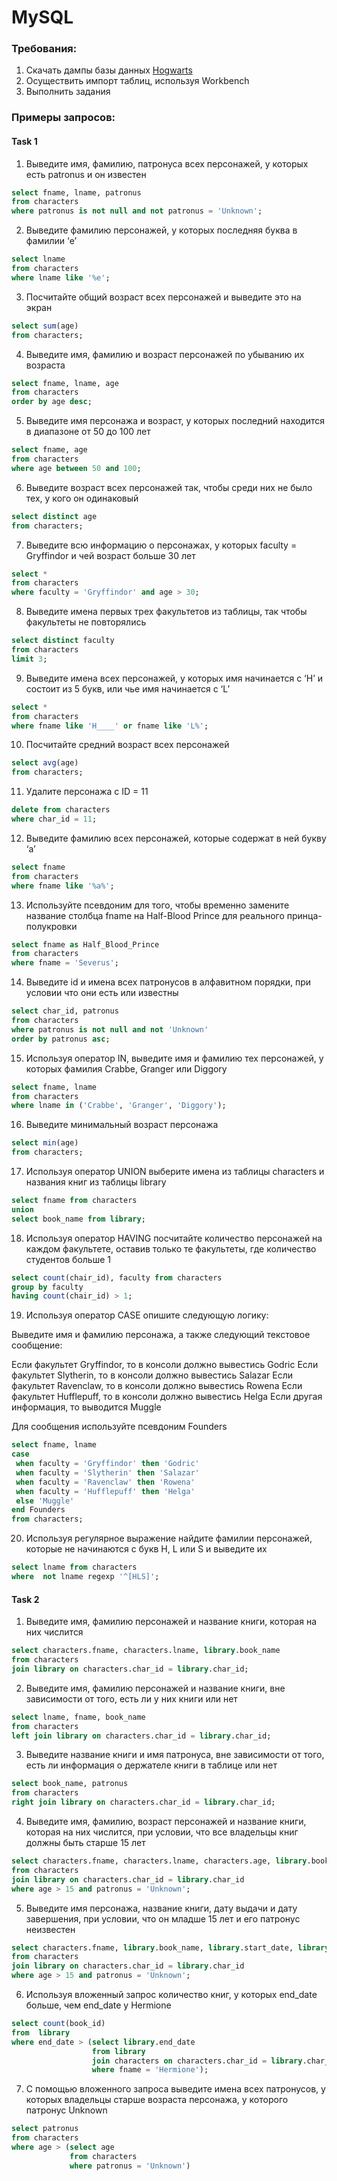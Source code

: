 # MySQL

### Требования:  
1. Скачать дампы базы данных [Hogwarts](<https://drive.google.com/drive/u/0/folders/1MC0AttnmlAmugifFlX3hG6pssYZDqpPB>)
2. Осуществить импорт таблиц, используя Workbench
3. Выполнить задания 

### Примеры запросов:

#### Task 1

1. Выведите имя, фамилию, патронуса всех персонажей, у которых есть patronus и он известен

```sql
select fname, lname, patronus
from characters
where patronus is not null and not patronus = 'Unknown';
```
2. Выведите фамилию персонажей, у которых последняя буква в фамилии ‘e’ 

```sql
select lname
from characters
where lname like '%e';
```

3. Посчитайте общий возраст всех персонажей и выведите это на экран

```sql
select sum(age)
from characters;
```

4. Выведите имя, фамилию и возраст персонажей по убыванию их возраста

```sql
select fname, lname, age
from characters
order by age desc;
```

5. Выведите имя персонажа и возраст, у которых последний находится в диапазоне от 50 до 100 лет

```sql
select fname, age
from characters
where age between 50 and 100;
```

6. Выведите возраст всех персонажей так, чтобы среди них не было тех, у кого он одинаковый

```sql
select distinct age
from characters;
```

7. Выведите всю информацию о персонажах, у которых faculty = Gryffindor и чей возраст больше 30 лет

```sql
select *
from characters
where faculty = 'Gryffindor' and age > 30;
```

8. Выведите имена первых трех факультетов из таблицы, так чтобы факультеты не повторялись

```sql
select distinct faculty 
from characters
limit 3;
```

9. Выведите имена всех персонажей, у которых имя начинается с ‘H’ и состоит из 5 букв, или чье имя начинается с ‘L’ 

```sql
select * 
from characters
where fname like 'H____' or fname like 'L%';
```

10. Посчитайте средний возраст всех персонажей

```sql
select avg(age)
from characters;
```

11. Удалите персонажа с ID = 11

```sql
delete from characters 
where char_id = 11;
```

12. Выведите фамилию всех персонажей, которые содержат в ней букву ‘a’

```sql
select fname
from characters
where fname like '%a%';
```

13. Используйте псевдоним для того, чтобы временно замените название столбца fname на Half-Blood Prince для реального принца-полукровки

```sql
select fname as Half_Blood_Prince
from characters
where fname = 'Severus';
```

14. Выведите id и имена всех патронусов в алфавитном порядки, при условии что они есть или известны

```sql
select char_id, patronus 
from characters
where patronus is not null and not 'Unknown'
order by patronus asc;
```

15. Используя оператор IN, выведите имя и фамилию тех персонажей, у которых фамилия Crabbe, Granger или Diggory

```sql
select fname, lname 
from characters
where lname in ('Crabbe', 'Granger', 'Diggory');
```

16. Выведите минимальный возраст персонажа

```sql
select min(age)
from characters;
```

17. Используя оператор UNION выберите имена из таблицы characters и названия книг из таблицы library

```sql
select fname from characters
union 
select book_name from library;
```

18. Используя оператор HAVING посчитайте количество персонажей на каждом факультете, оставив только те факультеты, где количество студентов больше 1

```sql
select count(chair_id), faculty from characters
group by faculty
having count(chair_id) > 1;
```

19. Используя оператор CASE опишите следующую логику:

Выведите имя и фамилию персонажа, а также следующий текстовое сообщение:

   Если факультет Gryffindor, то в консоли должно вывестись Godric
   Если факультет Slytherin, то в консоли должно вывестись Salazar
   Если факультет Ravenclaw, то в консоли должно вывестись Rowena
   Если факультет Hufflepuff, то в консоли должно вывестись Helga
   Если другая информация, то выводится Muggle

Для сообщения используйте псевдоним Founders

```sql
select fname, lname
case 
 when faculty = 'Gryffindor' then 'Godric'
 when faculty = 'Slytherin' then 'Salazar'
 when faculty = 'Ravenclaw' then 'Rowena'
 when faculty = 'Hufflepuff' then 'Helga'
 else 'Muggle'
end Founders
from characters;
```

20. Используя регулярное выражение найдите фамилии персонажей, которые не начинаются с букв H, L или S и выведите их

```sql
select lname from characters
where  not lname regexp '^[HLS]';
```

#### Task 2

1. Выведите имя, фамилию персонажей и название книги, которая на них числится

```sql
select characters.fname, characters.lname, library.book_name
from characters
join library on characters.char_id = library.char_id;
```

2. Выведите имя, фамилию персонажей и название книги, вне зависимости от того, есть ли у них книги или нет

```sql
select lname, fname, book_name
from characters
left join library on characters.char_id = library.char_id;
```

3. Выведите название книги и имя патронуса, вне зависимости от того, есть ли информация о держателе книги в таблице или нет

```sql
select book_name, patronus
from characters
right join library on characters.char_id = library.char_id;
```

4. Выведите имя, фамилию, возраст персонажей и название книги, которая на них числится, при условии, что все владельцы книг должны быть старше 15 лет

```sql
select characters.fname, characters.lname, characters.age, library.book_name
from characters
join library on characters.char_id = library.char_id
where age > 15 and patronus = 'Unknown';
```

5. Выведите имя персонажа, название книги, дату выдачи и дату завершения, при условии, что он младше 15 лет и его патронус неизвестен

```sql
select characters.fname, library.book_name, library.start_date, library.end_date   
from characters
join library on characters.char_id = library.char_id
where age > 15 and patronus = 'Unknown';
```

6. Используя вложенный запрос количество книг, у которых end_date больше, чем end_date у Hermione

```sql
select count(book_id)
from  library 
where end_date > (select library.end_date 
                  from library 
                  join characters on characters.char_id = library.char_id
                  where fname = 'Hermione');
```

7. С помощью вложенного запроса выведите имена всех патронусов, у которых владельцы старше возраста персонажа, у которого патронус Unknown

```sql
select patronus
from characters
where age > (select age 
             from characters 
             where patronus = 'Unknown')
```
